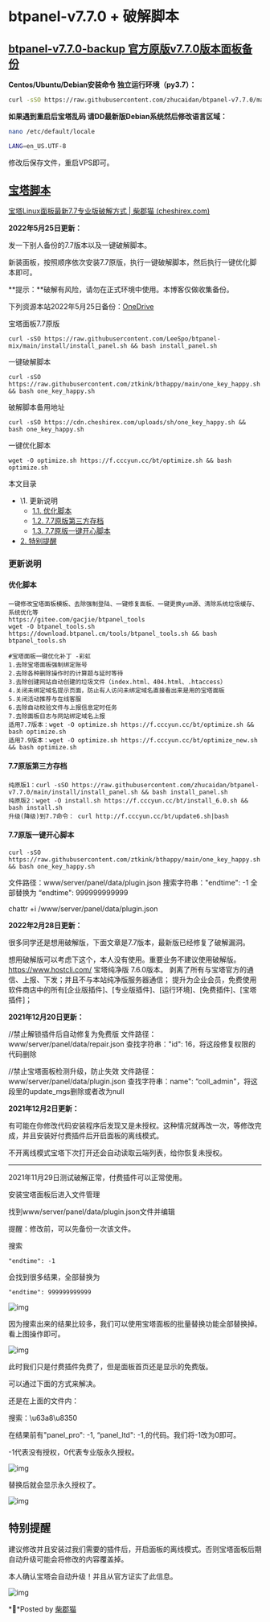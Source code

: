 # btpanel-v7.7.0 + 破解脚本
## [btpanel-v7.7.0-backup  官方原版v7.7.0版本面板备份](https://github.com/zhucaidan/btpanel-v7.7.0)

**Centos/Ubuntu/Debian安装命令 独立运行环境（py3.7）：**

```Bash
curl -sSO https://raw.githubusercontent.com/zhucaidan/btpanel-v7.7.0/main/install/install_panel.sh && bash install_panel.shbsp;
```

**如果遇到重启后宝塔乱码 请DD最新版Debian系统然后修改语言区域：**


```Bash
nano /etc/default/locale
```

```Bash
LANG=en_US.UTF-8
```

修改后保存文件，重启VPS即可。



## [宝塔脚本](https://github.com/ztkink/bthappy)

[宝塔Linux面板最新7.7专业版破解方式 | 柴郡猫 (cheshirex.com)](https://www.cheshirex.com/6288.html)

**2022年5月25日更新：**

发一下别人备份的7.7版本以及一键破解脚本。

新装面板，按照顺序依次安装7.7原版，执行一键破解脚本，然后执行一键优化脚本即可。

**提示：**破解有风险，请勿在正式环境中使用。本博客仅做收集备份。

下列资源本站2022年5月25日备份：[OneDrive](https://cheshirex-my.sharepoint.com/:f:/g/personal/cheshirex-down_cheshirex_onmicrosoft_com/EsjC5nEj3wVOuxJwCWouRBABQKPqZdNrdw6oWvojBsZfLg?e=s7v7FT)

 

宝塔面板7.7原版

```
curl -sSO https://raw.githubusercontent.com/LeeSpo/btpanel-mix/main/install/install_panel.sh && bash install_panel.sh
```

一键破解脚本

```
curl -sSO https://raw.githubusercontent.com/ztkink/bthappy/main/one_key_happy.sh && bash one_key_happy.sh
```

破解脚本备用地址

```
curl -sSO https://cdn.cheshirex.com/uploads/sh/one_key_happy.sh && bash one_key_happy.sh
```

一键优化脚本

```
wget -O optimize.sh https://f.cccyun.cc/bt/optimize.sh && bash optimize.sh
```

本文目录



- \1. 更新说明
  - [1.1. 优化脚本](https://www.cheshirex.com/6288.html#toc_id_1_1)
  - [1.2. 7.7原版第三方存档](https://www.cheshirex.com/6288.html#toc_id_1_2)
  - [1.3. 7.7原版一键开心脚本](https://www.cheshirex.com/6288.html#toc_id_1_3)
- [2. 特别提醒](https://www.cheshirex.com/6288.html#toc_id_2)

### 更新说明

#### 优化脚本

```
一键修改宝塔面板模板、去除强制登陆、一键修复面板、一键更换yum源、清除系统垃圾缓存、系统优化等
https://gitee.com/gacjie/btpanel_tools
wget -O btpanel_tools.sh https://download.btpanel.cm/tools/btpanel_tools.sh && bash btpanel_tools.sh

#宝塔面板一键优化补丁 -彩虹
1.去除宝塔面板强制绑定账号
2.去除各种删除操作时的计算题与延时等待
3.去除创建网站自动创建的垃圾文件（index.html、404.html、.htaccess）
4.关闭未绑定域名提示页面，防止有人访问未绑定域名直接看出来是用的宝塔面板
5.关闭活动推荐与在线客服
6.去除自动校验文件与上报信息定时任务
7.去除面板日志与网站绑定域名上报
适用7.7版本：wget -O optimize.sh https://f.cccyun.cc/bt/optimize.sh && bash optimize.sh
适用7.9版本：wget -O optimize.sh https://f.cccyun.cc/bt/optimize_new.sh && bash optimize.sh
```

#### 7.7原版第三方存档

```
纯原版1：curl -sSO https://raw.githubusercontent.com/zhucaidan/btpanel-v7.7.0/main/install/install_panel.sh && bash install_panel.sh
纯原版2：wget -O install.sh https://f.cccyun.cc/bt/install_6.0.sh && bash install.sh
升级(降级)到7.7命令： curl http://f.cccyun.cc/bt/update6.sh|bash
```

#### 7.7原版一键开心脚本

```
curl -sSO https://raw.githubusercontent.com/ztkink/bthappy/main/one_key_happy.sh && bash one_key_happy.sh
```

<!--手动解锁宝塔所有付费插件为永不过期-->
文件路径：www/server/panel/data/plugin.json
搜索字符串："endtime": -1 全部替换为 “endtime": 999999999999
<!--手动阻止解锁插件后自动修复为免费版-->
chattr +i /www/server/panel/data/plugin.json

**2022年2月28日更新：**

很多同学还是想用破解版，下面文章是7.7版本，最新版已经修复了破解漏洞。

想用破解版可以考虑下这个，本人没有使用。重要业务不建议使用破解版。
https://www.hostcli.com/
宝塔纯净版 7.6.0版本。
剥离了所有与宝塔官方的通信、上报、下发；并且不与本站纯净版服务器通信；
提升为企业会员，免费使用软件商店中的所有[企业版插件]、[专业版插件]、[运行环境]、[免费插件]、[宝塔插件]；

 

**2021年12月20日更新：**

//禁止解锁插件后自动修复为免费版
文件路径：www/server/panel/data/repair.json
查找字符串："id": 16，将这段修复权限的代码删除

//禁止宝塔面板检测升级，防止失效
文件路径：www/server/panel/data/plugin.json
查找字符串：name": “coll_admin"，将这段里的update_mgs删除或者改为null

**2021年12月2日更新：**

有可能在你修改代码安装程序后发现又是未授权。这种情况就再改一次，等修改完成，并且安装好付费插件后开启面板的离线模式。

不开离线模式宝塔下次打开还会自动读取云端列表，给你恢复未授权。

------

2021年11月29日测试破解正常，付费插件可以正常使用。

安装宝塔面板后进入文件管理

找到www/server/panel/data/plugin.json文件并编辑

提醒：修改前，可以先备份一次该文件。

搜索

```
"endtime": -1
```

会找到很多结果，全部替换为

```
"endtime": 999999999999
```

![img](https://www.cheshirex.com/wp-content/uploads/2021/11/QQ%E6%88%AA%E5%9B%BE20211129185922.png)

因为搜索出来的结果比较多，我们可以使用宝塔面板的批量替换功能全部替换掉。看上图操作即可。

![img](https://www.cheshirex.com/wp-content/uploads/2021/11/QQ%E6%88%AA%E5%9B%BE20211129190032.png)

 

此时我们只是付费插件免费了，但是面板首页还是显示的免费版。

可以通过下面的方式来解决。

还是在上面的文件内：

搜索：\u63a8\u8350

在结果前有"panel_pro": -1, “panel_ltd": -1,的代码。我们将-1改为0即可。

-1代表没有授权，0代表专业版永久授权。

![img](https://www.cheshirex.com/wp-content/uploads/2021/11/QQ%E6%88%AA%E5%9B%BE20211129190624.png)

替换后就会显示永久授权了。

![img](https://www.cheshirex.com/wp-content/uploads/2021/11/QQ%E6%88%AA%E5%9B%BE20211129190820-1030x521.png)

## 特别提醒

建议修改并且安装过我们需要的插件后，开启面板的离线模式。否则宝塔面板后期自动升级可能会将修改的内容覆盖掉。

本人确认宝塔会自动升级！并且从官方证实了此信息。

![img](https://www.cheshirex.com/wp-content/uploads/2021/11/QQ%E6%88%AA%E5%9B%BE20211129190852-1030x449.png)

**Posted by [柴郡猫](https://www.cheshirex.com/author/cheshirex)
